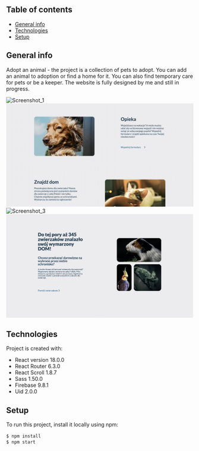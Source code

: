 ## Table of contents

- [General info](#general-info)
- [Technologies](#technologies)
- [Setup](#setup)

## General info

Adopt an animal - the project is a collection of pets to adopt. You can add an animal to adoption or find a home for it. You can also find temporary care for pets or be a keeper. The website is fully designed by me and still in progress.

![Screenshot_1](./src/assets/web_screenshot_1.png)
![Screenshot_2](./src/assets/web_screenshot_2.png)
![Screenshot_3](./src/assets/web_screenshot_3.png)
![Screenshot_4](./src/assets/web_screenshot_4.png)

## Technologies

Project is created with:

- React version 18.0.0
- React Router 6.3.0
- React Scroll 1.8.7
- Sass 1.50.0
- Firebase 9.8.1
- Uid 2.0.0

## Setup

To run this project, install it locally using npm:

```
$ npm install
$ npm start
```
